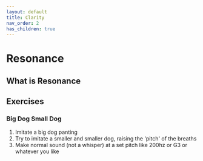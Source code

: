 ```yaml
---
layout: default
title: Clarity
nav_order: 2
has_children: true
---
```


# Resonance

## What is Resonance

## Exercises

### Big Dog Small Dog

1. Imitate a big dog panting
2. Try to imitate a smaller and smaller dog, raising the 'pitch' of the breaths
3. Make normal sound (not a whisper) at a set pitch like 200hz or G3 or whatever you like
